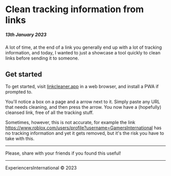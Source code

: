 # Clean tracking information from links
##### 13th January 2023

A lot of time, at the end of a link you generally end up with a lot of tracking information, and today, I wanted to just a showcase a tool quickly to clean links before sending it to someone.

## Get started

To get started, visit [linkcleaner.app](https://linkcleaner.app/) in a web browser, and install a PWA if prompted to.

You'll notice a box on a page and a arrow next to it. Simply paste any URL that needs cleaning, and then press the arrow. You now have a (hopefully) cleansed link, free of all the tracking stuff.

Sometimes, however, this is not accurate, for example the link https://www.roblox.com/users/profile?username=GamersInternational has no tracking information and yet it gets removed, but it's the risk you have to take with this.

---

Please, share with your friends if you found this useful!

---

ExperiencersInternational © 2023
